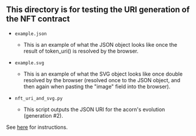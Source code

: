 ## This directory is for testing the URI generation of the NFT contract

- `example.json`

  - This is an example of what the JSON object looks like once the result of token_uri() is resolved by the browser.

- `example.svg`

  - This is an example of what the SVG object looks like once double resolved by the browser (resolved once to the JSON object, and then again when pasting the "image" field into the browser).

- `nft_uri_and_svg.py`

  - This script outputs the JSON URI for the acorn's evolution (generation #2).

See [here](../../../../docs/NFT.md#on-chain-metadata) for instructions.

